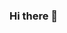 ### Hi there 👋

<!--
**Brasil69/Brasil69** is a ✨ _special_ ✨ repository because its `README.md` (this file) appears on your GitHub profile.

Here are some ideas to get you started

<img src="https://dev.to/envoy_/150-badges-for-github-pnk?_gl=1*17xytjg*_ga*MTc5MDg0NjQyNS4xNjcwMDk2NjUz*_ga_37GXT4VGQK*MTY3MjA3OTQwNy45LjEuMTY3MjA4MzE2Mi4wLjAuMA..#workspace-specs" alt="html-logo">

- 🌱 I’m currently learning!
